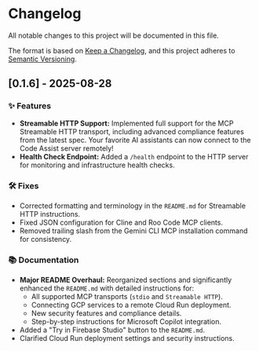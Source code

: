 # Changelog

All notable changes to this project will be documented in this file.

The format is based on [Keep a Changelog](https://keepachangelog.com/en/1.0.0/),
and this project adheres to [Semantic Versioning](https://semver.org/spec/v2.0.0.html).

## [0.1.6] - 2025-08-28

### ✨ Features

*   **Streamable HTTP Support:** Implemented full support for the MCP Streamable HTTP transport, including advanced compliance features from the latest spec. Your favorite AI assistants can now connect to the Code Assist server remotely!
*   **Health Check Endpoint:** Added a `/health` endpoint to the HTTP server for monitoring and infrastructure health checks.

### 🛠️ Fixes

*   Corrected formatting and terminology in the `README.md` for Streamable HTTP instructions.
*   Fixed JSON configuration for Cline and Roo Code MCP clients.
*   Removed trailing slash from the Gemini CLI MCP installation command for consistency.

### 📚 Documentation

*   **Major README Overhaul:** Reorganized sections and significantly enhanced the `README.md` with detailed instructions for:
    *   All supported MCP transports (`stdio` and `Streamable HTTP`).
    *   Connecting GCP services to a remote Cloud Run deployment.
    *   New security features and compliance details.
    *   Step-by-step instructions for Microsoft Copilot integration.
*   Added a "Try in Firebase Studio" button to the `README.md`.
*   Clarified Cloud Run deployment settings and security instructions.